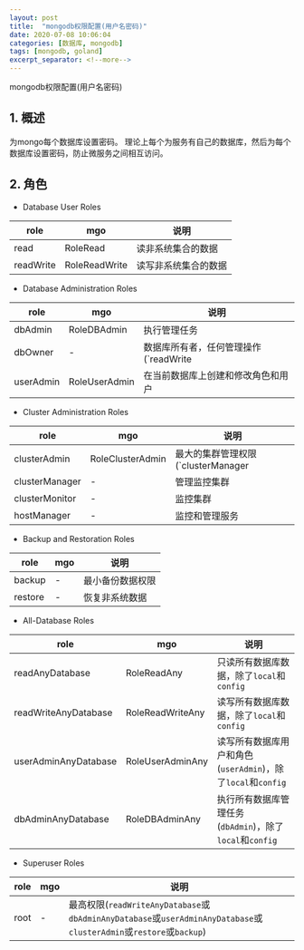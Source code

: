 ```yaml
---
layout: post
title:  "mongodb权限配置(用户名密码)"
date: 2020-07-08 10:06:04
categories: [数据库, mongodb]
tags: [mongodb, goland]
excerpt_separator: <!--more-->
---
```

mongodb权限配置(用户名密码)
<!--more-->

## 1. 概述
为mongo每个数据库设置密码。
理论上每个为服务有自己的数据库，然后为每个数据库设置密码，防止微服务之间相互访问。

## 2. 角色

* Database User Roles

|role|mgo|说明|
|---|---|---|
|read|RoleRead|读非系统集合的数据|
|readWrite|RoleReadWrite|读写非系统集合的数据|

* Database Administration Roles

|role|mgo|说明|
|---|---|---|
|dbAdmin|RoleDBAdmin|执行管理任务|
|dbOwner|-|数据库所有者，任何管理操作(`readWrite|dbAdmin|userAdmin`)|
|userAdmin|RoleUserAdmin|在当前数据库上创建和修改角色和用户|

* Cluster Administration Roles

|role|mgo|说明|
|---|---|---|
|clusterAdmin|RoleClusterAdmin|最大的集群管理权限(`clusterManager|clusterMonitor|hostManager`)|
|clusterManager|-|管理监控集群|
|clusterMonitor|-|监控集群|
|hostManager|-|监控和管理服务|

* Backup and Restoration Roles

|role|mgo|说明|
|---|---|---|
|backup|-|最小备份数据权限|
|restore|-|恢复非系统数据|

* All-Database Roles

|role|mgo|说明|
|---|---|---|
|readAnyDatabase|RoleReadAny|只读所有数据库数据，除了`local`和`config`|
|readWriteAnyDatabase|RoleReadWriteAny|读写所有数据库数据，除了`local`和`config`|
|userAdminAnyDatabase|RoleUserAdminAny|读写所有数据库用户和角色(`userAdmin`)，除了`local`和`config`|
|dbAdminAnyDatabase|RoleDBAdminAny|执行所有数据库管理任务(`dbAdmin`)，除了`local`和`config`|

* Superuser Roles

|role|mgo|说明|
|---|---|---|
|root|-|最高权限(`readWriteAnyDatabase`或`dbAdminAnyDatabase`或`userAdminAnyDatabase`或`clusterAdmin`或`restore`或`backup`)|